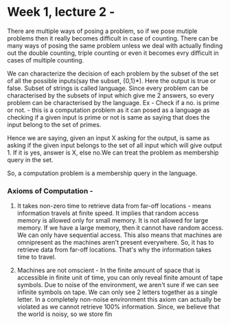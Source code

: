 # Week 1, lecture 2 -


There are multiple ways of posing a problem, so if we pose mutiple problems then it really becomes difficult in case of counting. There can be many ways of posing the same problem unless we deal with actually finding out the double counting, triple counting or even it becomes evry difficult in cases of multiple counting. 

We can characterize the decision of each problem by the subset of the set of all the possible inputs(say the subset, {0,1}*). Here the output is true or false.
Subset of strings is called language. Since every problem can be characterised by the subsets of input which give me 2 answers, so every problem can be characterised by the language.
Ex - Check if a no. is prime or not. - this is a computation problem as it can posed as a language as checking if a given input is prime or not is same as saying that does the input belong to the set of primes.

Hence we are saying, given an input X asking for the output, is same as asking if the given input belongs to the set of all input which will give output 1. If it is yes, answer is X, else no.We can treat the problem as membership query in the set.

So, a computation problem is a membership query in the language. 

### Axioms of Computation - 
1. It takes non-zero time to retrieve data from far-off locations - means information travels at finite speed. It implies that random access memory is allowed only for small memory. It is not allowed for large memory. If we have a large memory, then it cannot have random access. We can only have sequential access. This also means that machines are omnipresent as the machines aren't present everywhere. So, it has to retrieve data from far-off locations. That's why the information takes time to travel. 

2. Machines are not omscient - In the finite amount of space that is accessible in finite unit of time, you can only reveal finite amount of tape symbols. Due to noise of the environment, we aren't sure if we can see infinite symbols on tape. We can only see 2 letters together as a single letter. In a completely non-noise environment this axiom can actually be violated as we cannot retrieve 100% information. Since, we believe that the world is noisy, so we store fin